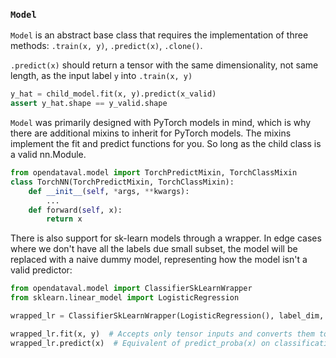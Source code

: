 ### `Model`
`Model` is an abstract base class that requires the implementation of three methods: `.train(x, y)`, `.predict(x)`, `.clone()`.

`.predict(x)` should return a tensor with the same dimensionality, not same length, as the input label `y` into `.train(x, y)`
```python
y_hat = child_model.fit(x, y).predict(x_valid)
assert y_hat.shape == y_valid.shape
```
`Model` was primarily designed with PyTorch models in mind, which is why there are additional mixins to inherit for PyTorch models. The mixins implement the fit and predict functions for you. So long as the child class is a valid nn.Module.
```python
from opendataval.model import TorchPredictMixin, TorchClassMixin
class TorchNN(TorchPredictMixin, TorchClassMixin):
    def __init__(self, *args, **kwargs):
        ...
    def forward(self, x):
        return x
```

There is also support for sk-learn models through a wrapper. In edge cases where we don't have all the labels due small subset, the model will be replaced with a naive dummy model, representing how the model isn't a valid predictor:
```python
from opendataval.model import ClassifierSkLearnWrapper
from sklearn.linear_model import LogisticRegression

wrapped_lr = ClassifierSkLearnWrapper(LogisticRegression(), label_dim, device=torch.device('...'))

wrapped_lr.fit(x, y)  # Accepts only tensor inputs and converts them to numpy
wrapped_lr.predict(x)  # Equivalent of predict_proba(x) on classification, .predict() for regression. Returns tensor
```